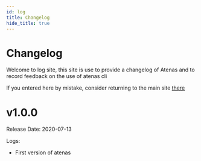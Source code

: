 ```yaml
---
id: log
title: Changelog
hide_title: true
---
```


# Changelog

Welcome to log site, this site is use to provide a changelog of Atenas
and to record feedback on the use of atenas cli

If you entered here by mistake, consider returning to the main site [there](https://atenas.js.org/)

# v1.0.0 

Release Date: 2020-07-13

Logs: 

- First version of atenas

